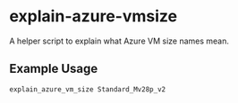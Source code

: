 # explain-azure-vmsize

A helper script to explain what Azure VM size names mean.

## Example Usage

```sh
explain_azure_vm_size Standard_Mv28p_v2
```

